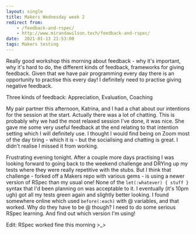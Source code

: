 ```yaml
---
layout: single
title: Makers Wednesday week 2
redirect from:
    - /feedback-and-rspec/
    - http://www.mirandawilson.tech/feedback-and-rspec/
date:  2021-01-13 21:53:00
tags: Makers testing
---
```


Really good workshop this morning about feedback - why it's important, why it's hard to do, the different kinds of feedback, frameworks for giving feedback. Given that we have pair programming every day there is an opportunity to practise this every day! I definitely need to practise giving negative feedback.

Three kinds of feedback: Appreciation, Evaluation, Coaching

My pair partner this afternoon, Katrina, and I had a chat about our intentions for the session at the start. Actually there was a lot of chatting. This is probably why we had the most relaxed session I've done, it was nice. She gave me some very useful feedback at the end relating to that intention setting which I will definitely use. I thought I would find being on Zoom most of the day tiring - which it is - but the socialising and chatting is great. I didn't realise I missed it from working.

Frustrating evening tonight. After a couple more days practising I was looking forward to going back to the weekend challenge and DRYing up my tests where they were really repetitive with the stubs. But I think that challenge - forked off a Makers repo with various gems - is using a newer version of RSpec than my usual one! None of the `let(:whatever) { stuff }` syntax that I'd been planning on was acceptable to it. I eventually (it's 10pm ugh) got all my tests green again and slightly better looking. I found somewhere online which used `before(:each)` with @ variables, and that worked. Why do they have to be @ though? I need to do some serious RSpec learning. And find out which version I'm using!

Edit: RSpec worked fine this morning >_>
